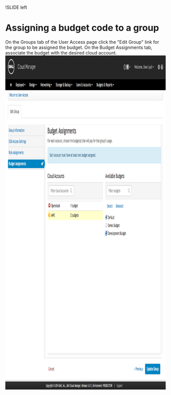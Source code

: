 !SLIDE left
# Assigning a budget code to a group
<p></p>
On the Groups tab of the User Access page click the "Edit Group" link for the group to be assigned the budget. On the Budget Assignments tab, associate the budget with the desired cloud account.

<img src="images/create_budget_02.png" height="1050" width="1200">
